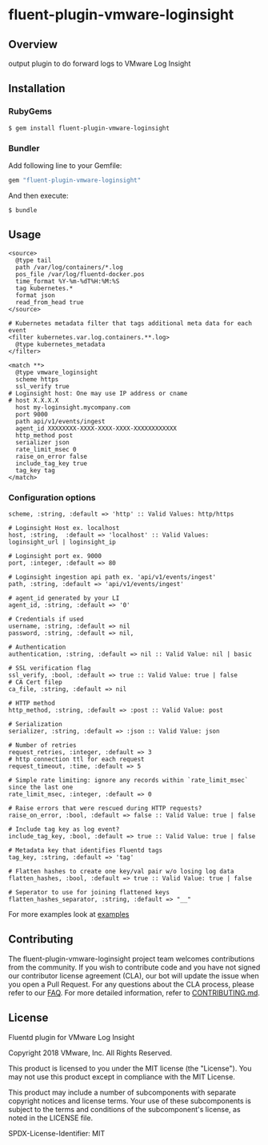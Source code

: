 # fluent-plugin-vmware-loginsight

## Overview
output plugin to do forward logs to VMware Log Insight

## Installation

### RubyGems

```
$ gem install fluent-plugin-vmware-loginsight
```

### Bundler

Add following line to your Gemfile:

```ruby
gem "fluent-plugin-vmware-loginsight"
```

And then execute:

```
$ bundle
```

## Usage

```
<source>
  @type tail
  path /var/log/containers/*.log
  pos_file /var/log/fluentd-docker.pos
  time_format %Y-%m-%dT%H:%M:%S
  tag kubernetes.*
  format json
  read_from_head true
</source>

# Kubernetes metadata filter that tags additional meta data for each event
<filter kubernetes.var.log.containers.**.log>
  @type kubernetes_metadata
</filter>

<match **>
  @type vmware_loginsight
  scheme https
  ssl_verify true
# Loginsight host: One may use IP address or cname
# host X.X.X.X
  host my-loginsight.mycompany.com
  port 9000
  path api/v1/events/ingest
  agent_id XXXXXXXX-XXXX-XXXX-XXXX-XXXXXXXXXXXX
  http_method post
  serializer json
  rate_limit_msec 0
  raise_on_error false
  include_tag_key true
  tag_key tag
</match>
```
### Configuration options

```
scheme, :string, :default => 'http' :: Valid Values: http/https 

# Loginsight Host ex. localhost
host, :string,  :default => 'localhost' :: Valid Values: loginsight_url | loginsight_ip

# Loginsight port ex. 9000
port, :integer, :default => 80

# Loginsight ingestion api path ex. 'api/v1/events/ingest'
path, :string, :default => 'api/v1/events/ingest'

# agent_id generated by your LI
agent_id, :string, :default => '0'

# Credentials if used
username, :string, :default => nil
password, :string, :default => nil,

# Authentication
authentication, :string, :default => nil :: Valid Value: nil | basic

# SSL verification flag
ssl_verify, :bool, :default => true :: Valid Value: true | false
# CA Cert filep
ca_file, :string, :default => nil

# HTTP method
http_method, :string, :default => :post :: Valid Value: post

# Serialization
serializer, :string, :default => :json :: Valid Value: json

# Number of retries
request_retries, :integer, :default => 3
# http connection ttl for each request
request_timeout, :time, :default => 5

# Simple rate limiting: ignore any records within `rate_limit_msec` since the last one
rate_limit_msec, :integer, :default => 0

# Raise errors that were rescued during HTTP requests?
raise_on_error, :bool, :default => false :: Valid Value: true | false 

# Include tag key as log event?
include_tag_key, :bool, :default => true :: Valid Value: true | false 

# Metadata key that identifies Fluentd tags
tag_key, :string, :default => 'tag'

# Flatten hashes to create one key/val pair w/o losing log data
flatten_hashes, :bool, :default => true :: Valid Value: true | false

# Seperator to use for joining flattened keys
flatten_hashes_separator, :string, :default => "__"
```

For more examples look at [examples](./examples/)

## Contributing

The fluent-plugin-vmware-loginsight project team welcomes contributions from the community. If you wish to contribute code and you have not
signed our contributor license agreement (CLA), our bot will update the issue when you open a Pull Request. For any
questions about the CLA process, please refer to our [FAQ](https://cla.vmware.com/faq). For more detailed information,
refer to [CONTRIBUTING.md](CONTRIBUTING.md).

## License
Fluentd plugin for VMware Log Insight

Copyright 2018 VMware, Inc. All Rights Reserved. 

This product is licensed to you under the MIT license (the "License").  You may not use this product except in compliance with the MIT License.  

This product may include a number of subcomponents with separate copyright notices and license terms. Your use of these subcomponents is subject to the terms and conditions of the subcomponent's license, as noted in the LICENSE file. 

SPDX-License-Identifier: MIT

